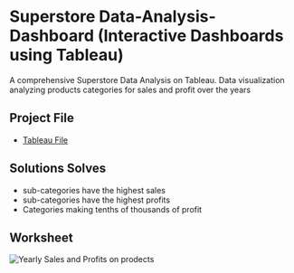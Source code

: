 # Superstore Data-Analysis-Dashboard (Interactive Dashboards using Tableau)
A comprehensive Superstore Data Analysis on Tableau. Data visualization analyzing products categories for sales and profit over the years  

## Project File 
- <a href="https://github.com/Nelsonmunsee/Data-Analysis-Dashboard-/blob/main/SuperStore%20Analysis%20Tableau%20File.twbx">Tableau File</a>
## Solutions Solves
- sub-categories have the highest sales
- sub-categories have the highest profits
- Categories making tenths of thousands of profit

## Worksheet
![Yearly Sales and Profits on prodects](https://github.com/user-attachments/assets/60701b6f-48f2-4e29-a1d3-1b0b6623cd39)

